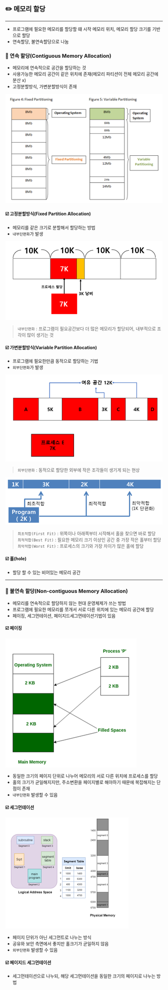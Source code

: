## ✏️ 메모리 할당

---

- 프로그램에 필요한 메모리를 할당할 떄 시작 메모리 위치, 메모리 할당 크기를 기반으로 할당
- 연속할당, 불연속할당으로 나눔

### 💭 연속 할당(Contiguous Memory Allocation)

- 메모리에 연속적으로 공간을 할당하는 것
- 사용가능한 메모리 공간이 같은 위치에 존재(메모리 파티션이 전체 메모리 공간에 분산 x)
- 고정분할방식, 가변분할방식이 존재

![img_2.png](img_2.png)

#### ☑️ 고정분할방식(Fixed Partition Allocation)

- 메모리를 같은 크기로 분할해서 할당하는 방법
- `내부단편화`가 발생

![img.png](img.png)

>`내부단편화` : 프로그램이 필요공간보다 더 많은 메모리가 할당되어, 내부적으로 조각이 많이 생기는 것

#### ☑️ 가변분할방식(Variable Partition Allocation)

- 프로그램에 필요한만큼 동적으로 할당하는 기법
- `외부단편화`가 발생

![img_1.png](img_1.png)

>`외부단편화` : 동적으로 할당한 외부에 작은 조각들이 생기게 되는 현상

![img_3.png](img_3.png)

>`최초적합(First Fit)` : 위쪽이나 아래쪽부터 시작해서 홀을 찾으면 바로 할당<br>
>`최적적합(Best Fit)` : 필요한 메모리 크기 이상인 공간 중 가장 작은 홀부터 할당<br>
>`최악적합(Worst Fit)` : 프로세스의 크기와 가장 차이가 많은 홀에 할당

#### ☑️ 홀(hole)

- 할당 할 수 있는 비어있는 메모리 공간

---

### 💭 불연속 할당(Non-contiguous Memory Allocation)

- 메모리를 연속적으로 할당하지 않는 현대 운영체제가 쓰는 방법
- 프로그램에 필요한 메모리를 쪼개서 서로 다른 위치에 있는 메모리 공간에 할당
- 페이징, 세그먼테이션, 페이지드세그먼테이션기법이 있음

#### ☑️ 페이징

![img_4.png](img_4.png)

- 동일한 크기의 페이지 단위로 나누어 메모리의 서로 다른 위치에 프로세스를 할당
- 홀의 크기가 균일해지지만, 주소변환을 페이지별로 해야하기 때문에 복잡해지는 단점이 존재
- `내부단편화` 발생할 수 있음

#### ☑️ 세그먼테이션

![img_5.png](img_5.png)

- 페이지 단위가 아닌 세그먼트로 나누는 방식
- 공유와 보안 측면에서 좋지만 홀크기가 균일하지 않음
- `외부단편화` 발생할 수 있음

#### ☑️ 페이지드 세그먼테이션

- 세그먼테이션으로 나누되, 해당 세그먼테이션을 동일한 크기의 페이지로 나누는 방법